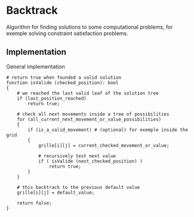 # Backtrack

Algorithm for finding solutions to some computational problems, for exemple solving constraint satisfaction problems.

## Implementation
General implementation
```
# return true when founded a valid solution
function isValide (checked_position): bool
{
    # we reached the last valid leaf of the solution tree
    if (last_position_reached)
        return true;

    # check all next movements inside a tree of possibilities
    for (all_current_next_movement_or_value_possibilities)
    {
        if (is_a_valid_movement) # (optional) for exemple inside the grid
        {
            grille[i][j] = current_checked_movement_or_value;

            # recursively test next value
            if ( isValide (next_checked_position) )
                return true;
        }
    }
    
    # this backtrack to the previous default value
    grille[i][j] = default_value;

    return false;
}
```
